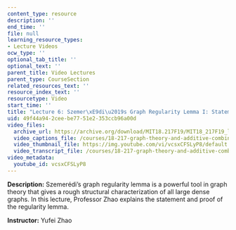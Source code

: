 ```yaml
---
content_type: resource
description: ''
end_time: ''
file: null
learning_resource_types:
- Lecture Videos
ocw_type: ''
optional_tab_title: ''
optional_text: ''
parent_title: Video Lectures
parent_type: CourseSection
related_resources_text: ''
resource_index_text: ''
resourcetype: Video
start_time: ''
title: "Lecture 6: Szemer\xE9di\u2019s Graph Regularity Lemma I: Statement and Proof"
uid: 49f44a94-2cee-be77-51e2-353ccb96a00d
video_files:
  archive_url: https://archive.org/download/MIT18.217F19/MIT18_217F19_lec06_300k.mp4
  video_captions_file: /courses/18-217-graph-theory-and-additive-combinatorics-fall-2019/f284930159645ba89280e9a4b9d1da20_vcsxCFSLyP8.vtt
  video_thumbnail_file: https://img.youtube.com/vi/vcsxCFSLyP8/default.jpg
  video_transcript_file: /courses/18-217-graph-theory-and-additive-combinatorics-fall-2019/67a754aaf2689f60520986277e76841d_vcsxCFSLyP8.pdf
video_metadata:
  youtube_id: vcsxCFSLyP8
---
```


**Description:** Szemerédi’s graph regularity lemma is a powerful tool in graph theory that gives a rough structural characterization of all large dense graphs. In this lecture, Professor Zhao explains the statement and proof of the regularity lemma.

**Instructor:** Yufei Zhao



